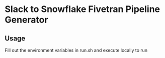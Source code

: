 # Slack to Snowflake Fivetran Pipeline Generator

## Usage
Fill out the environment variables in run.sh and execute locally to run
